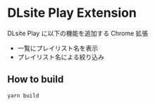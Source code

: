 # DLsite Play Extension

DLsite Play に以下の機能を追加する Chrome 拡張

-   一覧にプレイリスト名を表示
-   プレイリスト名による絞り込み

## How to build

```
yarn build
```
